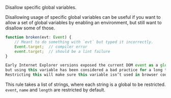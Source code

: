 Disallow specific global variables.


Disallowing usage of specific global variables can be useful if you want to allow
a set of global variables by enabling an environment, but still want to disallow
some of those.
        


```ts
function broken(evt: Event) {
    // Meant to do something with `evt` but typed it incorrectly.
    Event.target;  // compiler error
    event.target;  // should be a lint failure
}

Early Internet Explorer versions exposed the current DOM event as a global variable 'event',
but using this variable has been considered a bad practice for a long time.
Restricting this will make sure this variable isn’t used in browser code.
```
        


This rule takes a list of strings, where each string is a global to be restricted.
`event`, `name` and `length` are restricted by default.
        
